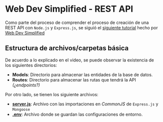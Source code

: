 # Web Dev Simplified - REST API

Como parte del proceso de comprender el proceso de creación de una REST API con `Node.js` y `Express.js`, se siguió el [siguiente tutorial](https://youtu.be/fgTGADljAeg) hecho por [Web Dev Simplified](https://www.youtube.com/@WebDevSimplified)

## Estructura de archivos/carpetas básica

De acuerdo a lo explicado en el video, se puede observar la existencia de los siguientes directorios:

- **Models**: Directorio para almacenar las entidades de la base de datos.
- **Routes**: Directorio para almacenar las rutas que tendrá la API _(¿endpoints?)_

Por otro lado, se tienen los siguiente archivos:

- **[server.js](server.js)**: Archivo con las importaciones en _CommonJS_ de `Express.js` y `Mongoose`
- **[.env](.env)**: Archivo donde se guardan las configuraciones de entorno.
